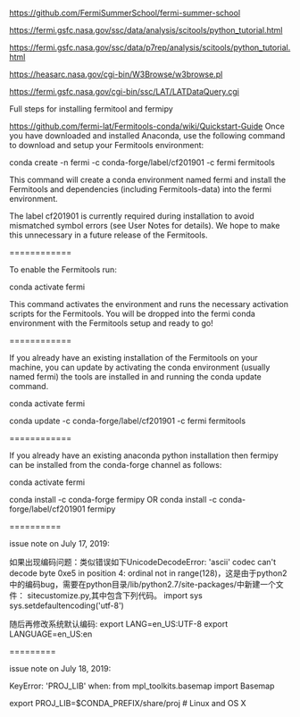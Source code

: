 https://github.com/FermiSummerSchool/fermi-summer-school

https://fermi.gsfc.nasa.gov/ssc/data/analysis/scitools/python_tutorial.html

https://fermi.gsfc.nasa.gov/ssc/data/p7rep/analysis/scitools/python_tutorial.html

https://heasarc.nasa.gov/cgi-bin/W3Browse/w3browse.pl

https://fermi.gsfc.nasa.gov/cgi-bin/ssc/LAT/LATDataQuery.cgi


Full steps for installing fermitool and fermipy

https://github.com/fermi-lat/Fermitools-conda/wiki/Quickstart-Guide
Once you have downloaded and installed Anaconda, use the following command to download and setup your Fermitools environment:

conda create -n fermi -c conda-forge/label/cf201901 -c fermi fermitools

This command will create a conda environment named fermi and install the Fermitools and dependencies (including Fermitools-data) into the fermi environment.

The label cf201901 is currently required during installation to avoid mismatched symbol errors (see User Notes for details). We hope to make this unnecessary in a future release of the Fermitools.

============

To enable the Fermitools run:

conda activate fermi

This command activates the environment and runs the necessary activation scripts for the Fermitools. You will be dropped into the fermi conda environment with the Fermitools setup and ready to go!

============

If you already have an existing installation of the Fermitools on your machine, you can update by activating the conda environment (usually named fermi) the tools are installed in and running the conda update command.

conda activate fermi

conda update -c conda-forge/label/cf201901 -c fermi fermitools

============

If you already have an existing anaconda python installation then fermipy can be installed from the conda-forge channel as follows:

conda activate fermi

conda install -c conda-forge fermipy 
OR
conda install -c conda-forge/label/cf201901 fermipy 

==========

issue note on July 17, 2019:

如果出现编码问题：类似错误如下UnicodeDecodeError: 'ascii' codec can't decode byte 0xe5 in position 4: ordinal not in range(128)，这是由于python2中的编码bug，需要在python目录/lib/python2.7/site-packages/中新建一个文件：
sitecustomize.py,其中包含下列代码。
import sys
sys.setdefaultencoding('utf-8')

随后再修改系统默认编码:
export LANG=en_US:UTF-8
export LANGUAGE=en_US:en

=========

issue note on July 18, 2019:

KeyError: 'PROJ_LIB' when: from mpl_toolkits.basemap import Basemap

export PROJ_LIB=$CONDA_PREFIX/share/proj  # Linux and OS X
